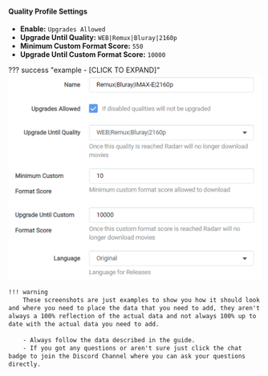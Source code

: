 #### Quality Profile Settings

- **Enable:** `Upgrades Allowed`
- **Upgrade Until Quality:** `WEB|Remux|Bluray|2160p`
- **Minimum Custom Format Score:** `550`
- **Upgrade Until Custom Format Score:** `10000`

??? success "example - [CLICK TO EXPAND]"
    ![!Quality Profile Settings](/SQP/images/2-qp-settings.png)

    !!! warning
        These screenshots are just examples to show you how it should look and where you need to place the data that you need to add, they aren't always a 100% reflection of the actual data and not always 100% up to date with the actual data you need to add.

        - Always follow the data described in the guide.
        - If you got any questions or aren't sure just click the chat badge to join the Discord Channel where you can ask your questions directly.

